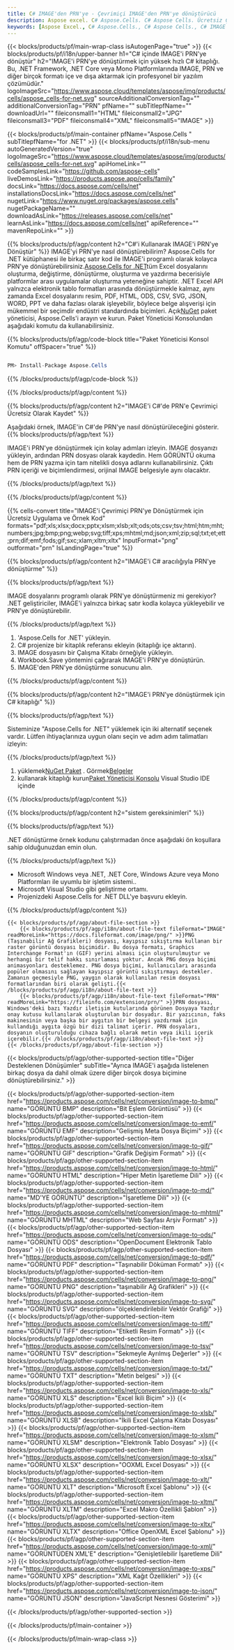 ```yaml
---
title: C# IMAGE'den PRN'ye - Çevrimiçi IMAGE'den PRN'ye dönüştürücü
description: Aspose excel. C# Aspose.Cells. C# Aspose Cells. Ücretsiz Çevrimiçi C# IMAGE'i PRN kaydetme biçimine dönüştürün. C# IMAGE'den PRN formatına. GÖRÜNTÜYÜ PRN C#'e kaydedin.
keywords: [Aspose Excel., C# Aspose.Cells., C# Aspose Cells., C# IMAGE to PRN saveformat., Free Online IMAGE to PRN C#., C# Convert IMAGE to PRN]
---
```

{{< blocks/products/pf/main-wrap-class isAutogenPage="true" >}}
{{< blocks/products/pf/i18n/upper-banner h1="C# içinde IMAGE\'i PRN\'ye dönüştür" h2="IMAGE\'i PRN\'ye dönüştürmek için yüksek hızlı C# kitaplığı. Bu, .NET Framework, .NET Core veya Mono Platformlarında IMAGE, PRN ve diğer birçok formatı içe ve dışa aktarmak için profesyonel bir yazılım çözümüdür." logoImageSrc="https://www.aspose.cloud/templates/aspose/img/products/cells/aspose_cells-for-net.svg" sourceAdditionalConversionTag="" additionalConversionTag="PRN" pfName="" subTitlepfName="" downloadUrl="" fileiconsmall1="HTML" fileiconsmall2="JPG" fileiconsmall3="PDF" fileiconsmall4="XML" fileiconsmall5="IMAGE" >}}

{{< blocks/products/pf/main-container pfName="Aspose.Cells " subTitlepfName="for .NET" >}}
{{< blocks/products/pf/i18n/sub-menu autoGeneratedVersion="true" logoImageSrc="https://www.aspose.cloud/templates/aspose/img/products/cells/aspose_cells-for-net.svg" apiHomeLink="" codeSamplesLink="https://github.com/aspose-cells" liveDemosLink="https://products.aspose.app/cells/family" docsLink="https://docs.aspose.com/cells/net" installationsDocsLink="https://docs.aspose.com/cells/net" nugetLink="https://www.nuget.org/packages/aspose.cells" nugetPackageName="" downloadAsLink="https://releases.aspose.com/cells/net" learnAsLink="https://docs.aspose.com/cells/net" apiReference="" mavenRepoLink="" >}}

{{% blocks/products/pf/agp/content h2="C#\'i Kullanarak IMAGE\'i PRN\'ye Dönüştür" %}}
 IMAGE'yi PRN'ye nasıl dönüştürebilirim? Aspose.Cells for .NET kütüphanesi ile birkaç satır kod ile IMAGE'i programlı olarak kolayca PRN'ye dönüştürebilirsiniz.[Aspose.Cells for .NET](https://products.aspose.com/cells/net)tüm Excel dosyalarını oluşturma, değiştirme, dönüştürme, oluşturma ve yazdırma becerisiyle platformlar arası uygulamalar oluşturma yeteneğine sahiptir. .NET Excel API yalnızca elektronik tablo formatları arasında dönüştürmekle kalmaz, aynı zamanda Excel dosyalarını resim, PDF, HTML, ODS, CSV, SVG, JSON, WORD, PPT ve daha fazlası olarak işleyebilir, böylece belge alışverişi için mükemmel bir seçimdir endüstri standardında biçimleri. Açık[NuGet](https://www.nuget.org/packages/aspose.cells) paket yöneticisi, Aspose.Cells'i arayın ve kurun. Paket Yöneticisi Konsolundan aşağıdaki komutu da kullanabilirsiniz.

{{% blocks/products/pf/agp/code-block title="Paket Yöneticisi Konsol Komutu" offSpacer="true" %}}

```cs

PM> Install-Package Aspose.Cells

```

{{% /blocks/products/pf/agp/code-block %}}

{{% /blocks/products/pf/agp/content %}}

{{% blocks/products/pf/agp/content h2="IMAGE\'i C#\'de PRN\'e Çevrimiçi Ücretsiz Olarak Kaydet" %}}

Aşağıdaki örnek, IMAGE'in C#'de PRN'ye nasıl dönüştürüleceğini gösterir.
{{% blocks/products/pf/agp/text %}}

IMAGE'i PRN'ye dönüştürmek için kolay adımları izleyin. IMAGE dosyanızı yükleyin, ardından PRN dosyası olarak kaydedin. Hem GÖRÜNTÜ okuma hem de PRN yazma için tam nitelikli dosya adlarını kullanabilirsiniz. Çıktı PRN içeriği ve biçimlendirmesi, orijinal IMAGE belgesiyle aynı olacaktır.

{{% /blocks/products/pf/agp/text %}}

{{% /blocks/products/pf/agp/content %}}

{{% cells-convert title="IMAGE\'i Çevrimiçi PRN\'ye Dönüştürmek için Ücretsiz Uygulama ve Örnek Kod" formats="pdf;xls;xlsx;docx;pptx;xlsm;xlsb;xlt;ods;ots;csv;tsv;html;htm;mht;numbers;jpg;bmp;png;webp;svg;tiff;xps;mhtml;md;json;xml;zip;sql;txt;et;ett;prn;dif;emf;fods;gif;sxc;xlam;xltm;xltx" InputFormat="png" outformat="prn" IsLandingPage="true" %}}

{{% blocks/products/pf/agp/content h2="IMAGE\'i C# aracılığıyla PRN\'ye dönüştürme" %}}

{{% blocks/products/pf/agp/text %}}

IMAGE dosyalarını programlı olarak PRN'ye dönüştürmeniz mi gerekiyor? .NET geliştiriciler, IMAGE'i yalnızca birkaç satır kodla kolayca yükleyebilir ve PRN'ye dönüştürebilir.

{{% /blocks/products/pf/agp/text %}}

1.  'Aspose.Cells for .NET' yükleyin.
1.  C# projenize bir kitaplık referansı ekleyin (kitaplığı içe aktarın).
1.  IMAGE dosyasını bir Çalışma Kitabı örneğiyle yükleyin.
1.  Workbook.Save yöntemini çağırarak IMAGE'i PRN'ye dönüştürün.
1.  IMAGE'den PRN'ye dönüştürme sonucunu alın.

{{% /blocks/products/pf/agp/content %}}

{{% blocks/products/pf/agp/content h2="IMAGE\'i PRN\'ye dönüştürmek için C# kitaplığı" %}}

{{% blocks/products/pf/agp/text %}}

Sisteminize "Aspose.Cells for .NET" yüklemek için iki alternatif seçenek vardır. Lütfen ihtiyaçlarınıza uygun olanı seçin ve adım adım talimatları izleyin:

{{% /blocks/products/pf/agp/text %}}

1.  yüklemek[NuGet Paket](https://www.nuget.org/packages/Aspose.Cells/) . Görmek[Belgeler](https://docs.aspose.com/cells/net/installation/#install-asposecells-for-net-through-nuget)
1.  kullanarak kitaplığı kurun[Paket Yöneticisi Konsolu](https://docs.aspose.com/cells/net/installation/#install-asposecells-using-the-package-manager-console) Visual Studio IDE içinde

{{% /blocks/products/pf/agp/content %}}

{{% blocks/products/pf/agp/content h2="sistem gereksinimleri" %}}

{{% blocks/products/pf/agp/text %}}

 .NET dönüştürme örnek kodunu çalıştırmadan önce aşağıdaki ön koşullara sahip olduğunuzdan emin olun.

{{% /blocks/products/pf/agp/text %}}

-  Microsoft Windows veya .NET, .NET Core, Windows Azure veya Mono Platformları ile uyumlu bir işletim sistemi..
-  Microsoft Visual Studio gibi geliştirme ortamı.
-  Projenizdeki Aspose.Cells for .NET DLL'ye başvuru ekleyin.

{{% /blocks/products/pf/agp/content %}}

<!-- aboutfile Starts -->
    {{< blocks/products/pf/agp/about-file-section >}}
        {{< blocks/products/pf/agp/i18n/about-file-text fileFormat="IMAGE" readMoreLink="https://docs.fileformat.com/image/png/" >}}PNG (Taşınabilir Ağ Grafikleri) dosyası, kayıpsız sıkıştırma kullanan bir raster görüntü dosyası biçimidir. Bu dosya formatı, Graphics Interchange Format'ın (GIF) yerini alması için oluşturulmuştur ve herhangi bir telif hakkı sınırlaması yoktur. Ancak PNG dosya biçimi animasyonları desteklemez. PNG dosya biçimi, kullanıcıları arasında popüler olmasını sağlayan kayıpsız görüntü sıkıştırmayı destekler. Zamanın geçmesiyle PNG, yaygın olarak kullanılan resim dosyası formatlarından biri olarak gelişti.{{< /blocks/products/pf/agp/i18n/about-file-text >}}
        {{< blocks/products/pf/agp/i18n/about-file-text fileFormat="PRN" readMoreLink="https://fileinfo.com/extension/prn/" >}}PRN dosyası, Windows'deki bazı Yazdır iletişim kutularında görünen Dosyaya Yazdır onay kutusu kullanılarak oluşturulan bir dosyadır. Bir yazıcının, faks makinesinin veya başka bir aygıtın bir belgeyi yazdırmak için kullandığı aygıta özgü bir dizi talimat içerir. PRN dosyaları, dosyanın oluşturulduğu cihaza bağlı olarak metin veya ikili içerik içerebilir.{{< /blocks/products/pf/agp/i18n/about-file-text >}}
    {{< /blocks/products/pf/agp/about-file-section >}}
<!-- aboutfile Ends -->

{{< blocks/products/pf/agp/other-supported-section title="Diğer Desteklenen Dönüşümler" subTitle="Ayrıca IMAGE\'i aşağıda listelenen birkaç dosya da dahil olmak üzere diğer birçok dosya biçimine dönüştürebilirsiniz." >}}

{{< blocks/products/pf/agp/other-supported-section-item href="https://products.aspose.com/cells/net/conversion/image-to-bmp/" name="GÖRÜNTÜ BMP" description="Bit Eşlem Görüntüsü" >}}
{{< blocks/products/pf/agp/other-supported-section-item href="https://products.aspose.com/cells/net/conversion/image-to-emf/" name="GÖRÜNTÜ EMF" description="Gelişmiş Meta Dosya Biçimi" >}}
{{< blocks/products/pf/agp/other-supported-section-item href="https://products.aspose.com/cells/net/conversion/image-to-gif/" name="GÖRÜNTÜ GIF" description="Grafik Değişim Formatı" >}}
{{< blocks/products/pf/agp/other-supported-section-item href="https://products.aspose.com/cells/net/conversion/image-to-html/" name="GÖRÜNTÜ HTML" description="Hiper Metin İşaretleme Dili" >}}
{{< blocks/products/pf/agp/other-supported-section-item href="https://products.aspose.com/cells/net/conversion/image-to-md/" name="MD\'YE GÖRÜNTÜ" description="İşaretleme Dili" >}}
{{< blocks/products/pf/agp/other-supported-section-item href="https://products.aspose.com/cells/net/conversion/image-to-mhtml/" name="GÖRÜNTÜ MHTML" description="Web Sayfası Arşiv Formatı" >}}
{{< blocks/products/pf/agp/other-supported-section-item href="https://products.aspose.com/cells/net/conversion/image-to-ods/" name="GÖRÜNTÜ ODS" description="OpenDocument Elektronik Tablo Dosyası" >}}
{{< blocks/products/pf/agp/other-supported-section-item href="https://products.aspose.com/cells/net/conversion/image-to-pdf/" name="GÖRÜNTÜ PDF" description="Taşınabilir Döküman Formatı" >}}
{{< blocks/products/pf/agp/other-supported-section-item href="https://products.aspose.com/cells/net/conversion/image-to-png/" name="GÖRÜNTÜ PNG" description="taşınabilir Ağ Grafikleri" >}}
{{< blocks/products/pf/agp/other-supported-section-item href="https://products.aspose.com/cells/net/conversion/image-to-svg/" name="GÖRÜNTÜ SVG" description="ölçeklendirilebilir Vektör Grafiği" >}}
{{< blocks/products/pf/agp/other-supported-section-item href="https://products.aspose.com/cells/net/conversion/image-to-tiff/" name="GÖRÜNTÜ TIFF" description="Etiketli Resim Formatı" >}}
{{< blocks/products/pf/agp/other-supported-section-item href="https://products.aspose.com/cells/net/conversion/image-to-tsv/" name="GÖRÜNTÜ TSV" description="Sekmeyle Ayrılmış Değerler" >}}
{{< blocks/products/pf/agp/other-supported-section-item href="https://products.aspose.com/cells/net/conversion/image-to-txt/" name="GÖRÜNTÜ TXT" description="Metin belgesi" >}}
{{< blocks/products/pf/agp/other-supported-section-item href="https://products.aspose.com/cells/net/conversion/image-to-xls/" name="GÖRÜNTÜ XLS" description="Excel İkili Biçim" >}}
{{< blocks/products/pf/agp/other-supported-section-item href="https://products.aspose.com/cells/net/conversion/image-to-xlsb/" name="GÖRÜNTÜ XLSB" description="İkili Excel Çalışma Kitabı Dosyası" >}}
{{< blocks/products/pf/agp/other-supported-section-item href="https://products.aspose.com/cells/net/conversion/image-to-xlsm/" name="GÖRÜNTÜ XLSM" description="Elektronik Tablo Dosyası" >}}
{{< blocks/products/pf/agp/other-supported-section-item href="https://products.aspose.com/cells/net/conversion/image-to-xlsx/" name="GÖRÜNTÜ XLSX" description="OOXML Excel Dosyası" >}}
{{< blocks/products/pf/agp/other-supported-section-item href="https://products.aspose.com/cells/net/conversion/image-to-xlt/" name="GÖRÜNTÜ XLT" description="Microsoft Excel Şablonu" >}}
{{< blocks/products/pf/agp/other-supported-section-item href="https://products.aspose.com/cells/net/conversion/image-to-xltm/" name="GÖRÜNTÜ XLTM" description="Excel Makro Özellikli Şablon" >}}
{{< blocks/products/pf/agp/other-supported-section-item href="https://products.aspose.com/cells/net/conversion/image-to-xltx/" name="GÖRÜNTÜ XLTX" description="Office OpenXML Excel Şablonu" >}}
{{< blocks/products/pf/agp/other-supported-section-item href="https://products.aspose.com/cells/net/conversion/image-to-xml/" name="GÖRÜNTÜDEN XML\'E" description="Genişletilebilir İşaretleme Dili" >}}
{{< blocks/products/pf/agp/other-supported-section-item href="https://products.aspose.com/cells/net/conversion/image-to-xps/" name="GÖRÜNTÜ XPS" description="XML Kağıt Özellikleri" >}}
{{< blocks/products/pf/agp/other-supported-section-item href="https://products.aspose.com/cells/net/conversion/image-to-json/" name="GÖRÜNTÜ JSON" description="JavaScript Nesnesi Gösterimi" >}}

{{< /blocks/products/pf/agp/other-supported-section >}}

{{< /blocks/products/pf/main-container >}}
    
{{< /blocks/products/pf/main-wrap-class >}}
